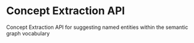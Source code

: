 Concept Extraction API
=

Concept Extraction API for suggesting named entities within the semantic graph vocabulary
